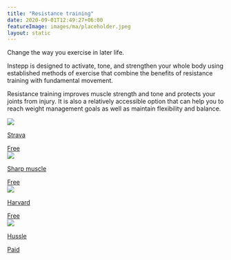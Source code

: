 ```yaml
---
title: "Resistance training"
date: 2020-09-01T12:49:27+06:00
featureImage: images/ma/placeholder.jpeg
layout: static
---
```


Change the way you exercise in later life.

Instepp is designed to activate, tone, and strengthen your whole body using established methods of exercise that combine the benefits of resistance training with fundamental movement.

Resistance training improves muscle strength and tone and protects your joints from injury. It is also a relatively accessible option that can help you to reach weight management goals as well as maintain flexibility and balance.

<a class="ma-link" href="https://www.strava.com/"><div class="ma-card"><div class="ma-icon"><img src ="/images/icon-check.png"/></div><div class="ma-name"><p>Strava</p></div><div class="ma-paid-text"><span>Free</span></div></div></a><a class="ma-link" href="https://www.sharpmuscle.com/fitness/resistance-training-strength-training/"><div class="ma-card"><div class="ma-icon"><img src ="/images/icon-check.png"/></div><div class="ma-name"><p>Sharp muscle</p></div><div class="ma-paid-text"><span>Free</span></div></div></a><a class="ma-link" href="https://www.health.harvard.edu/exercise-and-fitness/strength-and-power-training-for-all-ages"><div class="ma-card"><div class="ma-icon"><img src ="/images/icon-check.png"/></div><div class="ma-name"><p>Harvard</p></div><div class="ma-paid-text"><span>Free</span></div></div></a><a class="ma-link" href="https://www.awin1.com/cread.php?awinmid=3422&awinaffid=1198638&ued=https%3A%2F%2Fwww.hussle.com%2F"><div class="ma-card"><div class="ma-icon"><img src ="/images/icon-pound.png"/></div><div class="ma-name"><p>Hussle</p></div><div class="ma-paid-text"><span>Paid</span></div></div></a>  

<br/><br/>






